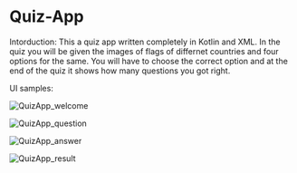 # Quiz-App

Intorduction:
This a quiz app written completely in Kotlin and XML. In the quiz you will be given the images of flags of differnet countries and four options for the same.
You will have to choose the correct option and at the end of the quiz it shows how many questions you got right.

UI samples:

![QuizApp_welcome](https://user-images.githubusercontent.com/91522619/190854661-08b22e8e-6185-4722-ae24-341d0bde40d7.png)


![QuizApp_question](https://user-images.githubusercontent.com/91522619/190854674-ffdfbc68-8121-489b-92a5-2598e6f6b645.png)


![QuizApp_answer](https://user-images.githubusercontent.com/91522619/190854704-ef2bc8c3-5f14-4933-a181-d1f1155db340.png)


![QuizApp_result](https://user-images.githubusercontent.com/91522619/190854716-86be2500-7803-4b22-9904-56724185cae8.png)
